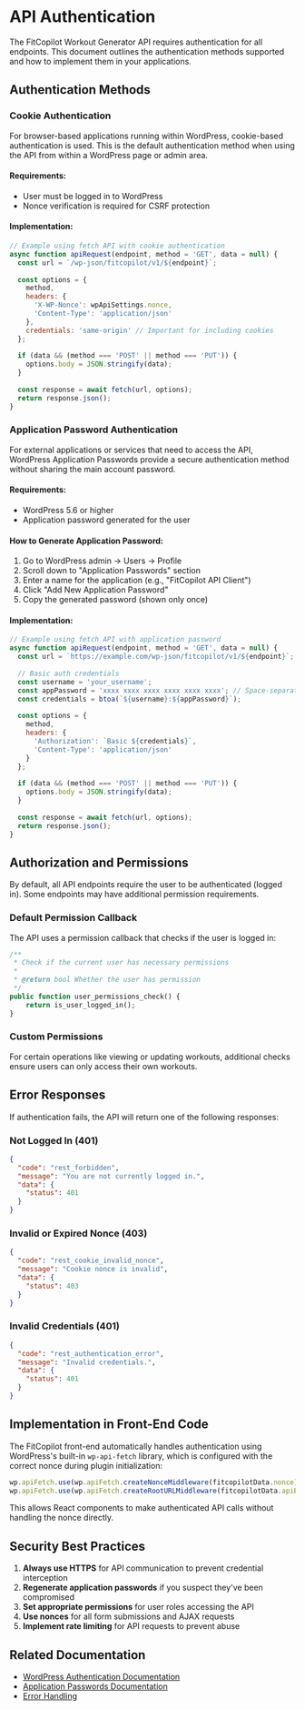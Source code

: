 # API Authentication

The FitCopilot Workout Generator API requires authentication for all endpoints. This document outlines the authentication methods supported and how to implement them in your applications.

## Authentication Methods

### Cookie Authentication

For browser-based applications running within WordPress, cookie-based authentication is used. This is the default authentication method when using the API from within a WordPress page or admin area.

#### Requirements:

- User must be logged in to WordPress
- Nonce verification is required for CSRF protection

#### Implementation:

```javascript
// Example using fetch API with cookie authentication
async function apiRequest(endpoint, method = 'GET', data = null) {
  const url = `/wp-json/fitcopilot/v1/${endpoint}`;
  
  const options = {
    method,
    headers: {
      'X-WP-Nonce': wpApiSettings.nonce,
      'Content-Type': 'application/json'
    },
    credentials: 'same-origin' // Important for including cookies
  };
  
  if (data && (method === 'POST' || method === 'PUT')) {
    options.body = JSON.stringify(data);
  }
  
  const response = await fetch(url, options);
  return response.json();
}
```

### Application Password Authentication

For external applications or services that need to access the API, WordPress Application Passwords provide a secure authentication method without sharing the main account password.

#### Requirements:

- WordPress 5.6 or higher
- Application password generated for the user

#### How to Generate Application Password:

1. Go to WordPress admin → Users → Profile
2. Scroll down to "Application Passwords" section
3. Enter a name for the application (e.g., "FitCopilot API Client")
4. Click "Add New Application Password"
5. Copy the generated password (shown only once)

#### Implementation:

```javascript
// Example using fetch API with application password
async function apiRequest(endpoint, method = 'GET', data = null) {
  const url = `https://example.com/wp-json/fitcopilot/v1/${endpoint}`;
  
  // Basic auth credentials
  const username = 'your_username';
  const appPassword = 'xxxx xxxx xxxx xxxx xxxx xxxx'; // Space-separated format
  const credentials = btoa(`${username}:${appPassword}`);
  
  const options = {
    method,
    headers: {
      'Authorization': `Basic ${credentials}`,
      'Content-Type': 'application/json'
    }
  };
  
  if (data && (method === 'POST' || method === 'PUT')) {
    options.body = JSON.stringify(data);
  }
  
  const response = await fetch(url, options);
  return response.json();
}
```

## Authorization and Permissions

By default, all API endpoints require the user to be authenticated (logged in). Some endpoints may have additional permission requirements.

### Default Permission Callback

The API uses a permission callback that checks if the user is logged in:

```php
/**
 * Check if the current user has necessary permissions
 *
 * @return bool Whether the user has permission
 */
public function user_permissions_check() {
    return is_user_logged_in();
}
```

### Custom Permissions

For certain operations like viewing or updating workouts, additional checks ensure users can only access their own workouts.

## Error Responses

If authentication fails, the API will return one of the following responses:

### Not Logged In (401)
```json
{
  "code": "rest_forbidden",
  "message": "You are not currently logged in.",
  "data": {
    "status": 401
  }
}
```

### Invalid or Expired Nonce (403)
```json
{
  "code": "rest_cookie_invalid_nonce",
  "message": "Cookie nonce is invalid",
  "data": {
    "status": 403
  }
}
```

### Invalid Credentials (401)
```json
{
  "code": "rest_authentication_error",
  "message": "Invalid credentials.",
  "data": {
    "status": 401
  }
}
```

## Implementation in Front-End Code

The FitCopilot front-end automatically handles authentication using WordPress's built-in `wp-api-fetch` library, which is configured with the correct nonce during plugin initialization:

```javascript
wp.apiFetch.use(wp.apiFetch.createNonceMiddleware(fitcopilotData.nonce));
wp.apiFetch.use(wp.apiFetch.createRootURLMiddleware(fitcopilotData.apiBase));
```

This allows React components to make authenticated API calls without handling the nonce directly.

## Security Best Practices

1. **Always use HTTPS** for API communication to prevent credential interception
2. **Regenerate application passwords** if you suspect they've been compromised
3. **Set appropriate permissions** for user roles accessing the API
4. **Use nonces** for all form submissions and AJAX requests
5. **Implement rate limiting** for API requests to prevent abuse

## Related Documentation

- [WordPress Authentication Documentation](https://developer.wordpress.org/rest-api/using-the-rest-api/authentication/)
- [Application Passwords Documentation](https://make.wordpress.org/core/2020/11/05/application-passwords-integration-guide/)
- [Error Handling](./error-handling.md) 